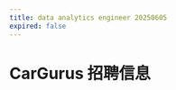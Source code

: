 ```yaml
---
title: data analytics engineer 20250605
expired: false
---
```


# CarGurus 招聘信息

<JobPostingTable job-posting-json-path="cargurus/data/data-analytics-engineer-20260605.json" />
